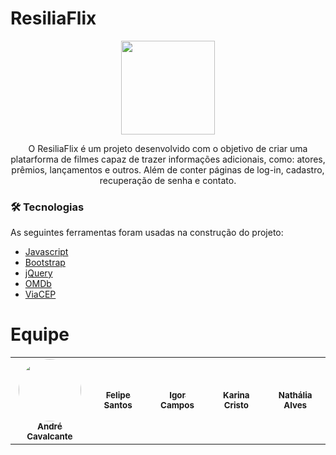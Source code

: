 # ResiliaFlix

<div align="center">
<img src="https://user-images.githubusercontent.com/94079921/148119446-0da87a5f-7d0e-4df8-870b-ebf080ea73f3.png" width="150px">
</div>
<p align="center"> O ResiliaFlix é um projeto desenvolvido com o objetivo de criar uma platarforma de filmes capaz de trazer informações adicionais, como: atores, prêmios, lançamentos e outros. Além de conter páginas de log-in, cadastro, recuperação de senha e contato. </p>

### 🛠 Tecnologias

As seguintes ferramentas foram usadas na construção do projeto:

- [Javascript](https://www.javascript.com/)
- [Bootstrap](https://getbootstrap.com/)
- [jQuery](https://jquery.com/)
- [OMDb](http://www.omdbapi.com/)
- [ViaCEP](https://viacep.com.br/)

# Equipe

<table>
  <tr>
    <td align="center"><a href="https://github.com/andre21cavalcante"><img src="https://user-images.githubusercontent.com/94079921/148246740-2bb317b6-59bb-4700-b337-456bb37bd501.jpeg" style="border-radius: 50%;" width="100px;" alt=""/><br /><sub><b>André Cavalcante</b></sub></a><br /></td>
    <td align="center"><a href=""><img style="border-radius: 50%;"  width="100px;" alt=""/><br /><sub><b>Felipe Santos</b></sub></a><br /></td>
    <td align="center"><a href=""><img style="border-radius: 50%;" width="100px;" alt=""/><br /><sub><b>Igor Campos</b></sub></a><br /></td>
    <td align="center"><a href=""><img style="border-radius: 50%;"  width="100px;" alt=""/><br /><sub><b>Karina Cristo</b></sub></a><br /></td>
    <td align="center"><a href=""><img style="border-radius: 50%;"  width="100px;" alt=""/><br /><sub><b>Nathália Alves</b></sub></a><br /></td>
  </tr>
</table>

